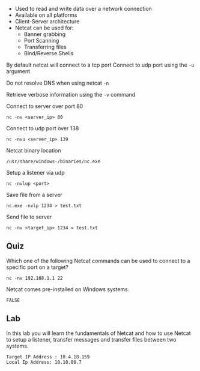 
- Used to read and write data over a network connection
- Available on all platforms
- Client-Server architecture
- Netcat can be used for: 
	- Banner grabbing
	- Port Scanning 
	- Transferring files
	- Bind/Reverse Shells


By default netcat will connect to a tcp port
Connect to udp port using the  ```-u``` argument

Do not resolve DNS when using netcat ```-n``` 

Retrieve verbose information using the ```-v``` command

Connect to server over port 80
```
nc -nv <server_ip> 80
```

Connect to udp port over 138
```
nc -nvu <server_ip> 139
```

Netcat binary location
```
/usr/share/windows-/binaries/nc.exe
```

Setup a listener via udp 
```
nc -nvlup <port>
```

Save file from a server 
```
nc.exe -nvlp 1234 > test.txt
```

Send file to server
```
nc -nv <target_ip> 1234 < test.txt
```

## Quiz 

Which one of the following Netcat commands can be used to connect to a specific port on a target?

	nc -nv 192.168.1.1 22

Netcat comes pre-installed on Windows systems.

	FALSE
## Lab

In this lab you will learn the fundamentals of Netcat and how to use Netcat to setup a listener, transfer messages and transfer files between two systems.


```
Target IP Address : 10.4.18.159
Local Ip Address: 10.10.80.7
```